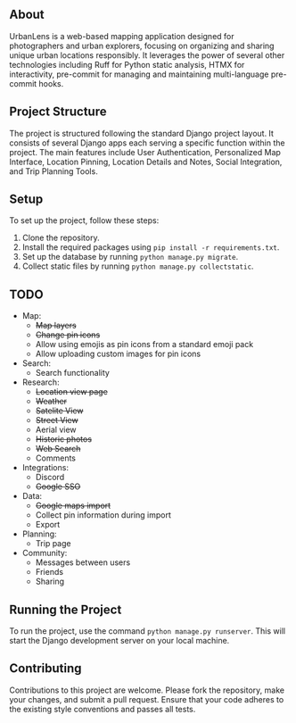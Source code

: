 ## About
UrbanLens is a web-based mapping application designed for photographers and urban explorers, focusing on organizing and sharing unique urban locations responsibly. It leverages the power of several other technologies including Ruff for Python static analysis, HTMX for interactivity, pre-commit for managing and maintaining multi-language pre-commit hooks.

## Project Structure
The project is structured following the standard Django project layout. It consists of several Django apps each serving a specific function within the project. The main features include User Authentication, Personalized Map Interface, Location Pinning, Location Details and Notes, Social Integration, and Trip Planning Tools.

## Setup
To set up the project, follow these steps:
1. Clone the repository.
2. Install the required packages using `pip install -r requirements.txt`.
3. Set up the database by running `python manage.py migrate`.
4. Collect static files by running `python manage.py collectstatic`.

## TODO
* Map:
    * <s>Map layers</s>
	* <s>Change pin icons</s>
	* Allow using emojis as pin icons from a standard emoji pack
	* Allow uploading custom images for pin icons
* Search:
	* Search functionality
* Research:
	* <s>Location view page</s>
	* <s>Weather</s>
	* <s>Satelite View</s>
	* <s>Street View</s>
	* Aerial view
	* <s>Historic photos</s>
	* <s>Web Search</s>
	* Comments
* Integrations:
	* Discord
	* <s>Google SSO</s>
* Data:
	* <s>Google maps import</s>
	* Collect pin information during import
	* Export
* Planning:
	* Trip page
* Community:
	* Messages between users
	* Friends
	* Sharing

## Running the Project
To run the project, use the command `python manage.py runserver`. This will start the Django development server on your local machine.

## Contributing
Contributions to this project are welcome. Please fork the repository, make your changes, and submit a pull request. Ensure that your code adheres to the existing style conventions and passes all tests.
